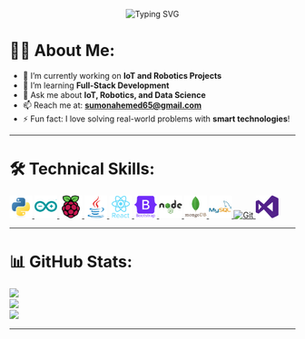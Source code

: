 <p align="center">
  <img src="https://readme-typing-svg.herokuapp.com?color=E22FE4&width=380&height=28&lines=Hi👋+I'm+Sumon+Ahemed..;IoT+and+Robotics+Engineer;Open-Source+Enthusiast;Always+Learning..;Exploring+Smart+Technologies;Nice+To+Meet+You+....&center=true" alt="Typing SVG">
</p>

# 👩‍💻 About Me:
- 🔭 I’m currently working on **IoT and Robotics Projects**  
- 🌱 I’m learning **Full-Stack Development**  
- 💬 Ask me about **IoT, Robotics, and Data Science**  
- 📫 Reach me at: **sumonahemed65@gmail.com**  
- ⚡ Fun fact: I love solving real-world problems with **smart technologies**!  

---

# 🛠️ Technical Skills:
<p align="left">
  <a href="https://www.python.org" target="_blank">
    <img src="https://raw.githubusercontent.com/devicons/devicon/master/icons/python/python-original.svg" alt="Python" width="40" height="40">
  </a>
  <a href="https://www.arduino.cc/" target="_blank">
    <img src="https://raw.githubusercontent.com/devicons/devicon/master/icons/arduino/arduino-original.svg" alt="Arduino" width="40" height="40">
  </a>
  <a href="https://www.raspberrypi.org/" target="_blank">
    <img src="https://raw.githubusercontent.com/devicons/devicon/master/icons/raspberrypi/raspberrypi-original.svg" alt="Raspberry Pi" width="40" height="40">
  </a>
  <a href="https://www.java.com" target="_blank">
    <img src="https://raw.githubusercontent.com/devicons/devicon/master/icons/java/java-original.svg" alt="Java" width="40" height="40">
  </a>
  <a href="https://reactjs.org/" target="_blank">
    <img src="https://raw.githubusercontent.com/devicons/devicon/master/icons/react/react-original-wordmark.svg" alt="React" width="40" height="40">
  </a>
  <a href="https://getbootstrap.com" target="_blank">
    <img src="https://raw.githubusercontent.com/devicons/devicon/master/icons/bootstrap/bootstrap-plain-wordmark.svg" alt="Bootstrap" width="40" height="40">
  </a>
  <a href="https://nodejs.org/" target="_blank">
    <img src="https://raw.githubusercontent.com/devicons/devicon/master/icons/nodejs/nodejs-original-wordmark.svg" alt="Node.js" width="40" height="40">
  </a>
  <a href="https://www.mongodb.com/" target="_blank">
    <img src="https://raw.githubusercontent.com/devicons/devicon/master/icons/mongodb/mongodb-original-wordmark.svg" alt="MongoDB" width="40" height="40">
  </a>
  <a href="https://www.mysql.com/" target="_blank">
    <img src="https://raw.githubusercontent.com/devicons/devicon/master/icons/mysql/mysql-original-wordmark.svg" alt="MySQL" width="40" height="40">
  </a>
  <a href="https://git-scm.com/" target="_blank">
    <img src="https://www.vectorlogo.zone/logos/git-scm/git-scm-icon.svg" alt="Git" width="40" height="40">
  </a>
  <a href="https://code.visualstudio.com/" target="_blank">
    <img src="https://raw.githubusercontent.com/devicons/devicon/master/icons/visualstudio/visualstudio-plain.svg" alt="VS Code" width="40" height="40">
  </a>
</p>

---

# 📊 GitHub Stats:
![](https://github-readme-stats.vercel.app/api/top-langs/?username=SumonAhmedIoT&theme=radical&hide_border=false&include_all_commits=true&count_private=true&layout=compact)  
![](https://github-readme-stats.vercel.app/api?username=SumonAhmedIoT&theme=radical&hide_border=false&include_all_commits=true&count_private=true)  
![](https://github-readme-streak-stats.herokuapp.com/?user=SumonAhmedIoT&theme=radical&hide_border=false)  

---
